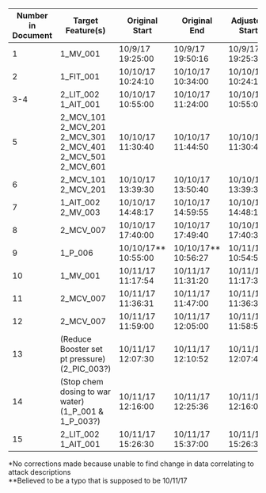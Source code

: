 | Number in Document | Target Feature(s) | Original Start | Original End | Adjusted Start | Adjusted End | Start/End Diff |
| ------ | ------ | ------ | ------ | ------ | ------ | ------ |
| 1 | 1_MV_001 | 10/9/17<br>19:25:00 | 10/9/17<br>19:50:16 | 10/9/17<br>19:25:39 | 10/9/17<br>19:50:24 | +39s/+8s |
| 2 | 1_FIT_001 | 10/10/17<br>10:24:10 | 10/10/17<br>10:34:00 | 10/10/17<br>10:24:10* | 10/10/17<br>10:34:00* | 0s/0s |
| 3-4 | 2_LIT_002<br>1_AIT_001 | 10/10/17<br>10:55:00 | 10/10/17<br>11:24:00 | 10/10/17<br>10:55:00* | 10/10/17<br>11:24:00* | 0s/0s |
| 5 | 2_MCV_101<br>2_MCV_201<br>2_MCV_301<br>2_MCV_401<br>2_MCV_501<br>2_MCV_601 | 10/10/17<br>11:30:40 | 10/10/17<br>11:44:50 | 10/10/17<br>11:30:40* | 10/10/17<br>11:44:50* | 0s/0s |
| 6 | 2_MCV_101<br>2_MCV_201 | 10/10/17<br>13:39:30 | 10/10/17<br>13:50:40 | 10/10/17<br>13:39:30* | 10/10/17<br>13:50:40* | 0s/0s |
| 7 | 1_AIT_002<br>2_MV_003 | 10/10/17<br>14:48:17 | 10/10/17<br>14:59:55 | 10/10/17<br>14:48:15 | 10/10/17<br>14:59:51 | -2s/-4s |
| 8 | 2_MCV_007 | 10/10/17<br>17:40:00 | 10/10/17<br>17:49:40 | 10/10/17<br>17:40:37 | 10/10/17<br>17:49:38 | -3s/-2s |
| 9 | 1_P_006 | 10/10/17**<br>10:55:00 | 10/10/17**<br>10:56:27 | 10/11/17<br>10:54:56 | 10/11/17<br>10:56:19 | -4s/-8s |
| 10 | 1_MV_001 | 10/11/17<br>11:17:54 | 10/11/17<br>11:31:20 | 10/11/17<br>11:17:36 | 10/11/17<br>11:31:29 | -18s/+9s |
| 11 | 2_MCV_007 | 10/11/17<br>11:36:31 | 10/11/17<br>11:47:00 | 10/11/17<br>11:36:32 | 10/11/17<br>11:46:56 | +1s/-4s |
| 12 | 2_MCV_007 | 10/11/17<br>11:59:00 | 10/11/17<br>12:05:00 | 10/11/17<br>11:58:51 | 10/11/17<br>12:05:07 | -9s/+2s |
| 13 | (Reduce Booster set pt pressure)<br>(2_PIC_003?) | 10/11/17<br>12:07:30 | 10/11/17<br>12:10:52 | 10/11/17<br>12:07:40 | 10/11/17<br>12:10:51 | +10s/-1s |
| 14 | (Stop chem dosing to war water)<br>(1_P_001 & 1_P_003?) | 10/11/17<br>12:16:00 | 10/11/17<br>12:25:36 | 10/11/17<br>12:16:07 | 10/11/17<br>12:25:46 | +7s/+10s |
| 15 | 2_LIT_002<br>1_AIT_001 | 10/11/17<br>15:26:30 | 10/11/17<br>15:37:00 | 10/11/17<br>15:26:30* | 10/11/17<br>15:37:00* | 0s/0s |

*No corrections made because unable to find change in data correlating to attack descriptions<br>
**Believed to be a typo that is supposed to be 10/11/17